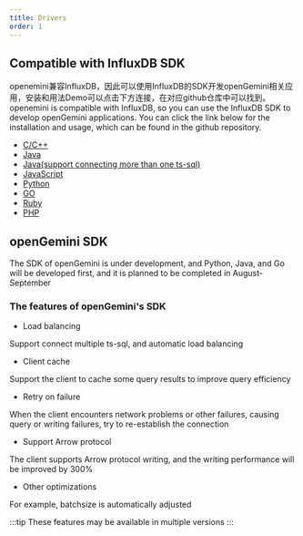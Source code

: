 ```yaml
---
title: Drivers
order: 1
---
```


## Compatible with InfluxDB SDK

openemini兼容InfluxDB，因此可以使用InfluxDB的SDK开发openGemini相关应用，安装和用法Demo可以点击下方连接，在对应github仓库中可以找到。  
openemini is compatible with InfluxDB, so you can use the InfluxDB SDK to develop openGemini applications. You can click the link below for the installation and usage, which can be found in the github repository.
- [C/C++](https://github.com/openGemini/openGemini/blob/main)
- [Java](https://github.com/influxdata/influxdb-java)
- [Java(support connecting more than one ts-sql)](https://github.com/xiangyu5632/influxdb-java)
- [JavaScript](https://github.com/node-influx/node-influx)
- [Python](https://github.com/influxdata/influxdb-python)
- [GO](https://github.com/influxdata/influxdb1-client)
- [Ruby](https://github.com/influxdata/influxdb-ruby)
- [PHP](https://github.com/influxdata/influxdb-php)

## openGemini SDK

The SDK of openGemini is under development, and Python, Java, and Go will be developed first, and it is planned to be completed in August-September

### The features of openGemini's SDK
- Load balancing

Support connect multiple ts-sql, and automatic load balancing

- Client cache

Support the client to cache some query results to improve query efficiency

- Retry on failure

When the client encounters network problems or other failures, causing query or writing failures, try to re-establish the connection

- Support Arrow protocol

The client supports Arrow protocol writing, and the writing performance will be improved by 300%

- Other optimizations

For example, batchsize is automatically adjusted

:::tip
These features may be available in multiple versions
:::
